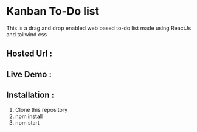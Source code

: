 # Kanban To-Do list

This is a drag and drop enabled web based to-do list made using ReactJs and tailwind css

## Hosted Url :

## Live Demo :


## Installation :

1. Clone this repository
2. npm install
3. npm start

